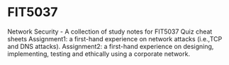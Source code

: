 # FIT5037
Network Security - A collection of study notes for FIT5037
Quiz cheat sheets 
Assignment1: a first-hand experience on network attacks (i.e.,TCP and DNS attacks).
Assignment2: a first-hand experience on designing, implementing, testing and ethically using a corporate network.
